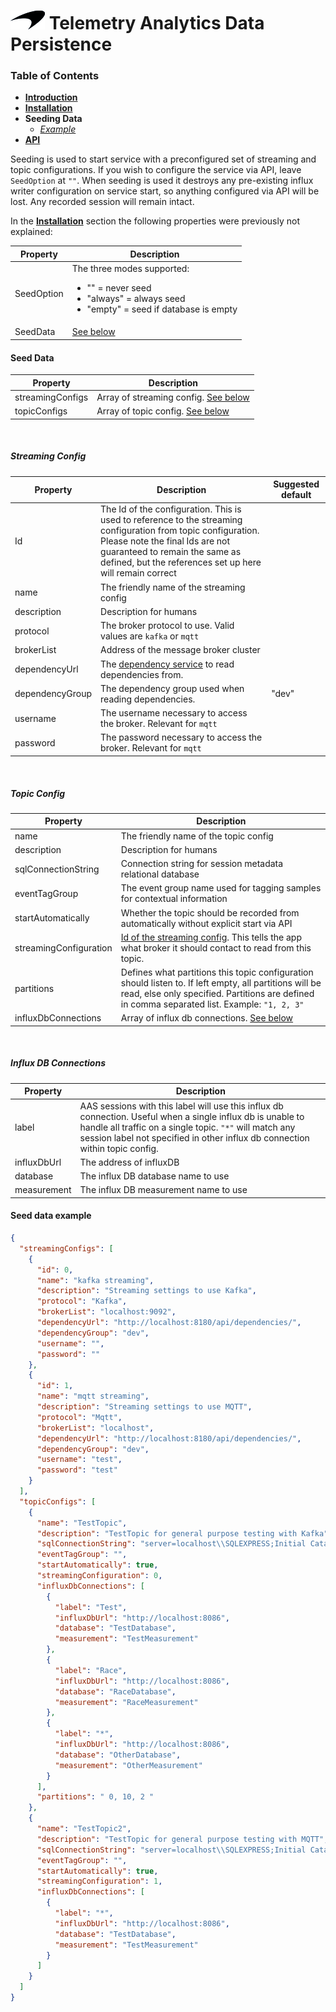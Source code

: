 # ![logo](/Branding/branding.png) Telemetry Analytics Data Persistence

### Table of Contents
- [**Introduction**](../README.md)<br>
- [**Installation**](Installation.md)<br>
- **Seeding Data**<br>
  - [*Example*](#seed-data-example)<br>
- [**API**](API.md)<br>

Seeding is used to start service with a preconfigured set of streaming and topic configurations. If you wish to configure the service via API, leave ```SeedOption``` at `""`. When seeding is used it destroys any pre-existing influx writer configuration on service start, so anything configured via API will be lost. Any recorded session will remain intact.

In the [**Installation**](/docs/Installation.md) section the following properties were previously not explained:

| Property | Description |
|--|--|
| SeedOption |  The three modes supported: <br> <ul><li> "" = never seed </li> <li> "always" = always seed </li><li> "empty" = seed if database is empty </li></ul>
| SeedData | [See below](#seed-data) 

#### Seed Data
| Property | Description | 
|--|--|
| streamingConfigs | Array of streaming config. [See below](#streaming-config) |
| topicConfigs | Array of topic config. [See below](#topic-config) |

</br>

##### Streaming Config
| Property | Description | Suggested default |
|--|--|--|
| Id | The Id of the configuration. This is used to reference to the streaming configuration from topic configuration. Please note the final Ids are not guaranteed to remain the same as defined, but the references set up here will remain correct |
| name | The friendly name of the streaming config |
| description | Description for humans |
| protocol | The broker protocol to use. Valid values are `kafka` or `mqtt` |
| brokerList | Address of the message broker cluster |
| dependencyUrl | The [dependency service](https://mclarenappliedtechnologies.zendesk.com/hc/en-us/articles/115003531373-API-Reference-Dependencies-Service) to read dependencies from. |
| dependencyGroup | The dependency group used when reading dependencies. | "dev"
| username | The username necessary to access the broker. Relevant for `mqtt` |
| password | The password necessary to access the broker. Relevant for `mqtt` |

</br>

##### Topic Config
| Property | Description | 
|--|--|
| name | The friendly name of the topic config |
| description | Description for humans |
| sqlConnectionString | Connection string for session metadata relational database |
| eventTagGroup | The event group name used for tagging samples for contextual information |
| startAutomatically | Whether the topic should be recorded from  automatically without explicit start via API |
| streamingConfiguration | [Id of the streaming config](#streaming-config). This tells the app what broker it should contact to read from this topic.
| partitions | Defines what partitions this topic configuration should listen to. If left empty, all partitions will be read, else only specified. Partitions are defined in comma separated list. Example: `"1, 2, 3"`
| influxDbConnections | Array of influx db connections. [See below](#influx-db-connections)

<br>

##### Influx DB Connections
| Property | Description | 
|--|--|
| label | AAS sessions with this label will use this influx db connection. Useful when a single influx db is unable to handle all traffic on a single topic. `"*"` will match any session label not specified in other influx db connection within topic config.
| influxDbUrl | The address of influxDB
| database | The influx DB database name to use
| measurement | The influx DB measurement name to use

#### Seed data example
```json
{
  "streamingConfigs": [
    {
      "id": 0,
      "name": "kafka streaming",
      "description": "Streaming settings to use Kafka",
      "protocol": "Kafka",
      "brokerList": "localhost:9092",
      "dependencyUrl": "http://localhost:8180/api/dependencies/",
      "dependencyGroup": "dev",
      "username": "",
      "password": ""
    },
    {
      "id": 1,
      "name": "mqtt streaming",
      "description": "Streaming settings to use MQTT",
      "protocol": "Mqtt",
      "brokerList": "localhost",
      "dependencyUrl": "http://localhost:8180/api/dependencies/",
      "dependencyGroup": "dev",
      "username": "test",
      "password": "test"
    }
  ],
  "topicConfigs": [
    {
      "name": "TestTopic",
      "description": "TestTopic for general purpose testing with Kafka",
      "sqlConnectionString": "server=localhost\\SQLEXPRESS;Initial Catalog=Test;Integrated Security=true;",
      "eventTagGroup": "",
      "startAutomatically": true,
      "streamingConfiguration": 0,
      "influxDbConnections": [
        {
          "label": "Test",
          "influxDbUrl": "http://localhost:8086",
          "database": "TestDatabase",
          "measurement": "TestMeasurement"
        },
        {
          "label": "Race",
          "influxDbUrl": "http://localhost:8086",
          "database": "RaceDatabase",
          "measurement": "RaceMeasurement"
        },
        {
          "label": "*",
          "influxDbUrl": "http://localhost:8086",
          "database": "OtherDatabase",
          "measurement": "OtherMeasurement"
        }
      ],
      "partitions": " 0, 10, 2 "
    },
    {
      "name": "TestTopic2",
      "description": "TestTopic for general purpose testing with MQTT",
      "sqlConnectionString": "server=localhost\\SQLEXPRESS;Initial Catalog=Test;Integrated Security=true;",
      "eventTagGroup": "",
      "startAutomatically": true,
      "streamingConfiguration": 1,
      "influxDbConnections": [
        {
          "label": "*",
          "influxDbUrl": "http://localhost:8086",
          "database": "TestDatabase",
          "measurement": "TestMeasurement"
        }
      ]
    }
  ]
}
```
